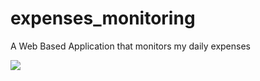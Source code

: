 # expenses_monitoring
A Web Based Application that monitors my daily expenses

<img src="https://imghostr.com/657185_acs">
